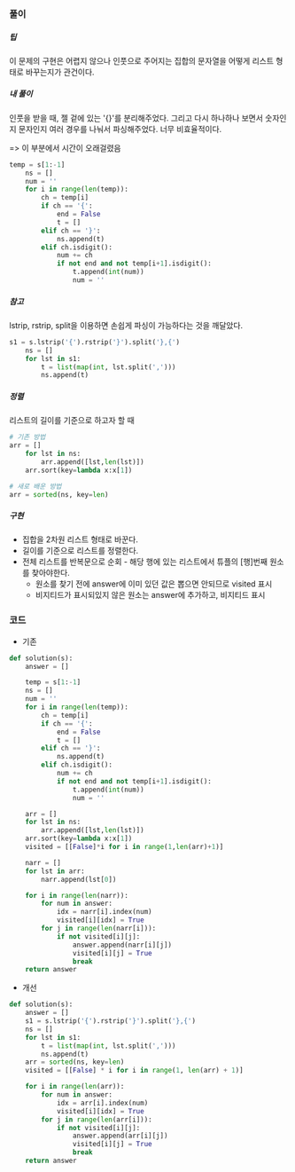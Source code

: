 ### 풀이

##### 팁

이 문제의 구현은 어렵지 않으나 인풋으로 주어지는 집합의 문자열을 어떻게 리스트 형태로 바꾸는지가 관건이다. 



##### 내 풀이

인풋을 받을 때, 젤 겉에 있는 '{}'를 분리해주었다. 그리고 다시 하나하나 보면서 숫자인지 문자인지 여러 경우를 나눠서 파싱해주었다. 너무 비효율적이다.

=> 이 부분에서 시간이 오래걸렸음

```python
temp = s[1:-1]
    ns = []
    num = ''
    for i in range(len(temp)):
        ch = temp[i]
        if ch == '{':
            end = False
            t = []
        elif ch == '}':
            ns.append(t)
        elif ch.isdigit():
            num += ch
            if not end and not temp[i+1].isdigit():
                t.append(int(num))
                num = ''
```



##### 참고

lstrip, rstrip, split을 이용하면 손쉽게 파싱이 가능하다는 것을 깨달았다.

```python
s1 = s.lstrip('{').rstrip('}').split('},{')
    ns = []
    for lst in s1:
        t = list(map(int, lst.split(',')))
        ns.append(t)

```



#####  정렬

리스트의 길이를 기준으로 하고자 할 때

```python
# 기존 방법 
arr = []
    for lst in ns:
        arr.append([lst,len(lst)])
    arr.sort(key=lambda x:x[1])
```

```python
# 새로 배운 방법 
arr = sorted(ns, key=len)
```



##### 구현

- 집합을 2차원 리스트 형태로 바꾼다.
- 길이를 기준으로 리스트를 정렬한다.
- 전체 리스트를 반복문으로 순회 - 해당 행에 있는 리스트에서 튜플의 [행]번째 원소를 찾아야한다.
  - 원소를 찾기 전에 answer에 이미 있던 값은 뽑으면 안되므로 visited 표시
  - 비지티드가 표시되있지 않은 원소는  answer에 추가하고, 비지티드 표시



### 코드

- 기존

```python
def solution(s):
    answer = []

    temp = s[1:-1]
    ns = []
    num = ''
    for i in range(len(temp)):
        ch = temp[i]
        if ch == '{':
            end = False
            t = []
        elif ch == '}':
            ns.append(t)
        elif ch.isdigit():
            num += ch
            if not end and not temp[i+1].isdigit():
                t.append(int(num))
                num = ''

    arr = []
    for lst in ns:
        arr.append([lst,len(lst)])
    arr.sort(key=lambda x:x[1])
    visited = [[False]*i for i in range(1,len(arr)+1)]

    narr = []
    for lst in arr:
        narr.append(lst[0])

    for i in range(len(narr)):
        for num in answer:
            idx = narr[i].index(num)
            visited[i][idx] = True
        for j in range(len(narr[i])):
            if not visited[i][j]:
                answer.append(narr[i][j])
                visited[i][j] = True
                break
    return answer
```

- 개선

```python
def solution(s):
    answer = []
    s1 = s.lstrip('{').rstrip('}').split('},{')
    ns = []
    for lst in s1:
        t = list(map(int, lst.split(',')))
        ns.append(t)
    arr = sorted(ns, key=len)
    visited = [[False] * i for i in range(1, len(arr) + 1)]

    for i in range(len(arr)):
        for num in answer:
            idx = arr[i].index(num)
            visited[i][idx] = True
        for j in range(len(arr[i])):
            if not visited[i][j]:
                answer.append(arr[i][j])
                visited[i][j] = True
                break
    return answer
```



